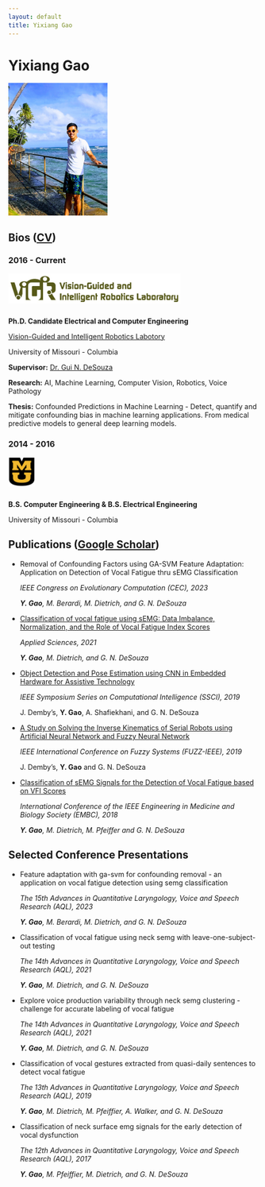 ```yaml
---
layout: default
title: Yixiang Gao
---
```


# Yixiang Gao
<img src="assets/images/hawaii_embc_2018.jpg" alt="profile image" width="200px">

## Bios ([CV](assets/files/Yixiang_CV.pdf))

### 2016 - Current

<img style="padding-bottom: 10px;" src="assets/images/vigir.jpg" alt="ViGIR" height="60px">

**Ph.D. Candidate Electrical and Computer Engineering**

[Vision-Guided and Intelligent Robotics Labotory](http://vigir.missouri.edu/)

University of Missouri - Columbia

**Supervisor:** [Dr. Gui N. DeSouza](https://engineering.missouri.edu/faculty/guilherme-desouza/)

**Research:** AI, Machine Learning, Computer Vision, Robotics, Voice Pathology

**Thesis:** Confounded Predictions in Machine Learning - Detect, quantify and mitigate confounding bias in machine learning applications. From medical predictive models to general deep learning models.


### 2014 - 2016

<img style="padding-bottom: 10px;" src="assets/images/MU_logo.svg" alt="Mizzou" height="60px">

**B.S. Computer Engineering & B.S. Electrical Engineering**

University of Missouri - Columbia<br>

## Publications ([Google Scholar](https://scholar.google.com/citations?user=sXAhTcEAAAAJ&hl=en))

* Removal of Confounding Factors using GA-SVM Feature Adaptation: Application on Detection of Vocal Fatigue thru sEMG Classification

  _IEEE Congress on Evolutionary Computation (CEC), 2023_

  _**Y. Gao**, M. Berardi, M. Dietrich, and G. N. DeSouza_

* [Classification of vocal fatigue using sEMG: Data Imbalance, Normalization, and the Role of Vocal Fatigue Index Scores](https://www.mdpi.com/2076-3417/11/10/4335)


  _Applied Sciences, 2021_

  _**Y. Gao**, M. Dietrich, and G. N. DeSouza_

* [Object Detection and Pose Estimation using CNN in Embedded Hardware for Assistive Technology](https://ieeexplore.ieee.org/abstract/document/9002767)

  _IEEE Symposium Series on Computational Intelligence (SSCI), 2019_

  J. Demby’s, **Y. Gao**, A. Shafiekhani, and G. N. DeSouza

* [A Study on Solving the Inverse Kinematics of Serial Robots using Artificial Neural Network and Fuzzy Neural Network](http://ieeexplore.ieee.org/stamp/stamp.jsp?tp=&arnumber=8858872&isnumber=8858787)

  _IEEE International Conference on Fuzzy Systems (FUZZ-IEEE), 2019_

  J. Demby’s, **Y. Gao** and G. N. DeSouza

* [Classification of sEMG Signals for the Detection of Vocal Fatigue based on VFI Scores](http://ieeexplore.ieee.org/stamp/stamp.jsp?tp=&arnumber=8513224&isnumber=8512178)

  _International Conference of the IEEE Engineering in Medicine and Biology Society (EMBC), 2018_

  _**Y. Gao**, M. Dietrich, M. Pfeiffer and G. N. DeSouza_

## Selected Conference Presentations

* Feature adaptation with ga-svm for confounding removal - an application on vocal fatigue detection using semg classification

  _The 15th Advances in Quantitative Laryngology, Voice and Speech Research (AQL), 2023_

  _**Y. Gao**, M. Berardi, M. Dietrich, and G. N. DeSouza_

* Classification of vocal fatigue using neck semg with leave-one-subject-out testing

  _The 14th Advances in Quantitative Laryngology, Voice and Speech Research (AQL), 2021_

  _**Y. Gao**, M. Dietrich, and G. N. DeSouza_

* Explore voice production variability through neck semg clustering - challenge for accurate labeling of vocal fatigue

  _The 14th Advances in Quantitative Laryngology, Voice and Speech Research (AQL), 2021_

  _**Y. Gao**, M. Dietrich, and G. N. DeSouza_

* Classification of vocal gestures extracted from quasi-daily sentences to detect vocal fatigue

  _The 13th Advances in Quantitative Laryngology, Voice and Speech Research (AQL), 2019_

  _**Y. Gao**, M. Dietrich, M. Pfeiffier, A. Walker, and G. N. DeSouza_

* Classification of neck surface emg signals for the early detection of vocal dysfunction

  _The 12th Advances in Quantitative Laryngology, Voice and Speech Research (AQL), 2017_

  _**Y. Gao**, M. Pfeiffier, M. Dietrich, and G. N. DeSouza_

<!--
You can use HTML elements in Markdown, such as the comment element, and they won't
be affected by a markdown parser. However, if you create an HTML element in your
markdown file, you cannot use markdown syntax within that element's contents.
-->
